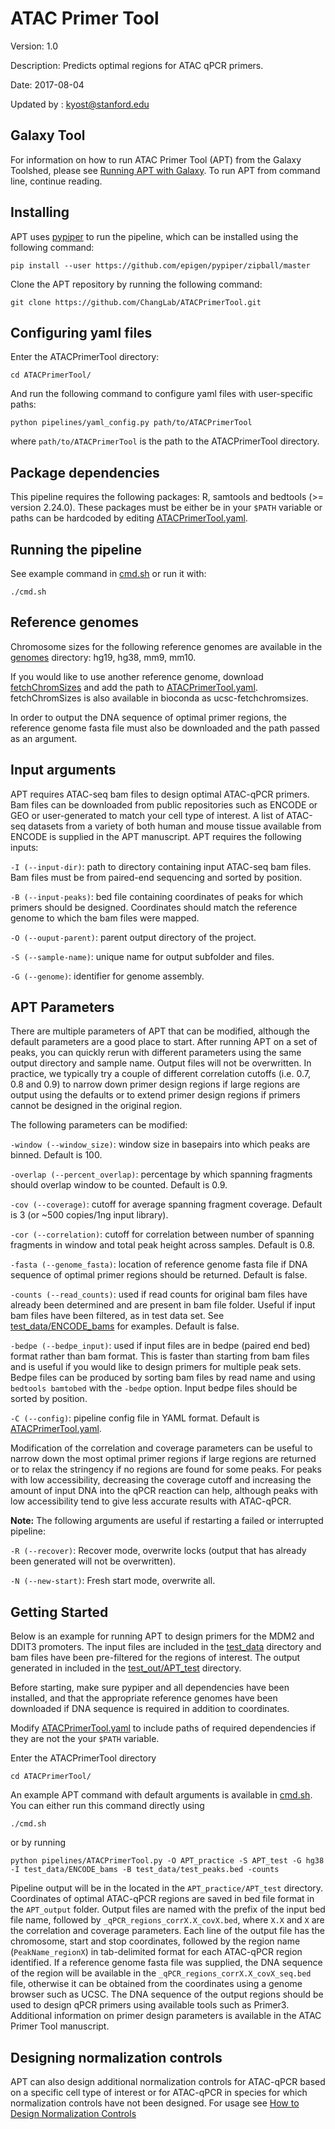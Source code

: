 # ATAC Primer Tool

Version: 1.0

Description: Predicts optimal regions for ATAC qPCR primers.

Date: 2017-08-04

Updated by : kyost@stanford.edu

## Galaxy Tool

For information on how to run ATAC Primer Tool (APT) from the Galaxy Toolshed, please see 
[Running APT with Galaxy](Running_APT_with_Galaxy.md). To run APT from command line, continue reading.

## Installing

APT uses [pypiper](https://github.com/epigen/pypiper) to run the pipeline, which can be installed using the following command:

```
pip install --user https://github.com/epigen/pypiper/zipball/master
```

Clone the APT repository by running the following command:

```
git clone https://github.com/ChangLab/ATACPrimerTool.git
```

## Configuring yaml files

Enter the ATACPrimerTool directory:

```
cd ATACPrimerTool/
```

And run the following command to configure yaml files with user-specific paths:
```
python pipelines/yaml_config.py path/to/ATACPrimerTool
```
where `path/to/ATACPrimerTool` is the path to the ATACPrimerTool directory.
 
## Package dependencies

This pipeline requires the following packages: R, samtools and bedtools (>= version 2.24.0). These packages must be either 
be in your `$PATH` variable or paths can be hardcoded by editing [ATACPrimerTool.yaml](pipelines/ATACPrimerTool_config.yaml). 

## Running the pipeline

See example command in [cmd.sh](cmd.sh) or run it with:

```
./cmd.sh
```


## Reference genomes

Chromosome sizes for the following reference genomes are available in the [genomes](genomes/) directory: hg19, hg38, mm9, mm10.  

If you would like to use another reference genome, download [fetchChromSizes](https://www.google.com/url?sa=t&rct=j&q=&esrc=s&source=web&cd=1&ved=0ahUKEwjR1Oi9-sjVAhUQ7GMKHZ0CChsQFggoMAA&url=http%3A%2F%2Fhgdownload.cse.ucsc.edu%2Fadmin%2Fexe%2Flinux.x86_64%2FfetchChromSizes&usg=AFQjCNFl70SKF51EO0cC9FBsVAIZpLc0kg) and add the path to 
[ATACPrimerTool.yaml](pipelines/ATACPrimerTool_config.yaml).  fetchChromSizes is also available in bioconda as ucsc-fetchchromsizes.

In order to output the DNA sequence of optimal primer regions, the reference genome fasta file must also be downloaded and the path passed as an argument.  

## Input arguments

APT requires ATAC-seq bam files to design optimal ATAC-qPCR primers.  Bam files can be downloaded from public repositories such as ENCODE or GEO or user-generated to match your cell type of interest.  A list of ATAC-seq datasets from a variety of both human and mouse tissue available from ENCODE is supplied in the APT manuscript.  APT requires the following inputs:

`-I (--input-dir)`: path to directory containing input ATAC-seq bam files. Bam files must be from paired-end sequencing and sorted by position.  

`-B (--input-peaks)`: bed file containing coordinates of peaks for which primers should be designed.  Coordinates should match the reference genome to which the bam files were mapped.

`-O (--ouput-parent)`: parent output directory of the project.

`-S (--sample-name)`: unique name for output subfolder and files.

`-G (--genome)`: identifier for genome assembly.

## APT Parameters

There are multiple parameters of APT that can be modified, although the default parameters are a good place to start. After running APT on 
a set of peaks, you can quickly rerun with different parameters using the same output directory and sample name. Output files will not be 
overwritten. In practice, we typically try a couple of different correlation cutoffs (i.e. 0.7, 0.8 and 0.9) to narrow down primer design 
regions if large regions are output using the defaults or to extend primer design regions if primers cannot be designed in the original region.   

The following parameters can be modified:

`-window (--window_size)`: window size in basepairs into which peaks are binned. Default is 100.

`-overlap (--percent_overlap)`: percentage by which spanning fragments should overlap window to be counted. Default is 0.9.

`-cov (--coverage)`: cutoff for average spanning fragment coverage.  Default is 3 (or ~500 copies/1ng input library).

`-cor (--correlation)`: cutoff for correlation between number of spanning fragments in window and total peak height across samples.  Default is 0.8.

`-fasta (--genome_fasta)`: location of reference genome fasta file if DNA sequence of optimal primer regions should be returned.  Default is false. 

`-counts (--read_counts)`: used if read counts for original bam files have already been determined and are present in bam file folder.  Useful if input bam files have been filtered, as in test data set.  See [test_data/ENCODE_bams](test_data/ENCODE_bams) for examples.  Default is false.

`-bedpe (--bedpe_input)`: used if input files are in bedpe (paired end bed) format rather than bam format.  This is faster than starting from bam files and is useful if you would like to design primers for multiple peak sets.  Bedpe files can be produced by sorting bam files by read name and using `bedtools bamtobed` with the `-bedpe` option.  Input bedpe files should be sorted by position.

`-C (--config)`: pipeline config file in YAML format.  Default is [ATACPrimerTool.yaml](pipelines/ATACPrimerTool_config.yaml).


Modification of the correlation and coverage parameters can be useful to narrow down the most optimal primer regions if large regions are returned or to relax the stringency if no regions are found for some peaks. For peaks with low accessibility, decreasing the coverage cutoff and increasing the amount of input DNA into the qPCR reaction can help, although peaks with low accessibility tend to give less accurate results with ATAC-qPCR.


**Note:** The following arguments are useful if restarting a failed or interrupted pipeline:

`-R (--recover)`: Recover mode, overwrite locks (output that has already been generated will not be overwritten).

`-N (--new-start)`: Fresh start mode, overwrite all.


## Getting Started

Below is an example for running APT to design primers for the MDM2 and DDIT3 promoters.  The input files are included in the [test_data](test_data/) 
directory and bam files have been pre-filtered for the regions of interest. The output generated in included in the [test_out/APT_test](test_out/APT_test) directory.

Before starting, make sure pypiper and all dependencies have been installed, and that the appropriate reference genomes have been downloaded if DNA sequence is required in addition to coordinates.  

Modify [ATACPrimerTool.yaml](pipelines/ATACPrimerTool_config.yaml) to include paths of required dependencies if they are not the your `$PATH` variable.

Enter the ATACPrimerTool directory

```
cd ATACPrimerTool/
```

An example APT command with default arguments is available in [cmd.sh](cmd.sh).  You can either run this command directly using

```
./cmd.sh
```

or by running

```
python pipelines/ATACPrimerTool.py -O APT_practice -S APT_test -G hg38 -I test_data/ENCODE_bams -B test_data/test_peaks.bed -counts
```

Pipeline output will be in the located in the `APT_practice/APT_test` directory.  Coordinates of optimal ATAC-qPCR regions are saved in bed file format in the `APT_output` folder. Output files are named with the prefix of the input bed file name, followed by `_qPCR_regions_corrX.X_covX.bed`, where `X.X` and `X` are the correlation and coverage parameters.  Each line of the output file has the chromosome, start and stop coordinates, followed by the region name (`PeakName_regionX`) in tab-delimited format for each ATAC-qPCR region identified.  If a reference genome fasta file was supplied, the DNA sequence of the region will be available in the `_qPCR_regions_corrX.X_covX_seq.bed` file, otherwise it can be obtained from the coordinates using a genome browser such as UCSC.  The DNA sequence of the output regions should be used to design qPCR primers using available tools such as Primer3.  Additional information on primer design parameters is available in the ATAC Primer Tool manuscript.  

## Designing normalization controls

APT can also design additional normalization controls for ATAC-qPCR based on a specific cell type of interest or for ATAC-qPCR in species
for which normalization controls have not been designed.  For usage see [How to Design Normalization Controls](How_to_design_normalization_controls.md)
